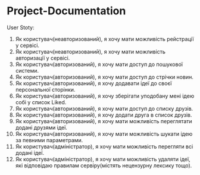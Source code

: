 # Project-Documentation

User Stoty: 
1) Як користувач(неавторизований), я хочу мати можливість рейстрації у сервісі.
2) Як користувач(неавторизований), я хочу мати можливість авторизації у сервісі.
3) Як користувач(авторизований), я хочу мати доступ до пошукової системи.
2) Як користувач(авторизований), я хочу мати доступ до стрічки новин.
3) Як користувач(авторизований), я хочу додавати ідеї до своєї персональної сторінки.
4) Як користувач(авторизований), я хочу зберігати уподобану мені ідею собі у список Liked.
5) Як користувач(авторизований), я хочу мати доступ до списку друзів.
6) Як користувач(авторизований), я хочу додати друга в список друзів.
8) Як користувач(авторизований), я хочу мати можливість переглятати додані друзями ідеї.
9) Як користувач(авторизований), я хочу мати можливість шукати ідею за певними параметрами.
10) Як користувач(адміністратор), я хочу мати можливість перегляти всі додані ідеї.
11) Як користувач(адміністратор), я хочу мати можливість удаляти ідеї, які відповідаю правилам сервіру(містять нецензурну лексику тощо).
